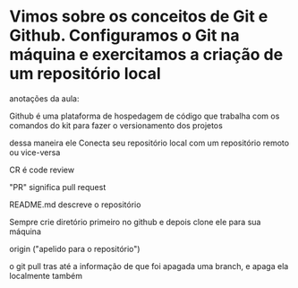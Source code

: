 # Vimos sobre os conceitos de Git e Github. Configuramos o Git na máquina e exercitamos a criação de um repositório local

anotações da aula:

Github é uma plataforma de hospedagem de código que trabalha com os comandos do kit para fazer o versionamento dos projetos

dessa maneira ele Conecta seu repositório local com um repositório remoto ou vice-versa

CR é code review 

"PR" significa pull request

README.md descreve o repositório

Sempre crie diretório primeiro no github
e depois clone ele para sua máquina

origin ("apelido para o repositório")

o git pull tras até a informação de que foi apagada uma branch, e apaga ela localmente também



